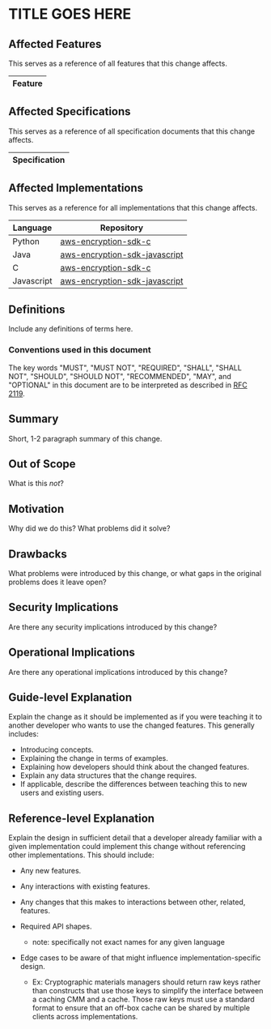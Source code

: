[//]: # "Copyright Amazon.com Inc. or its affiliates. All Rights Reserved."
[//]: # "SPDX-License-Identifier: CC-BY-SA-4.0"

# TITLE GOES HERE

## Affected Features

This serves as a reference of all features that this change affects.

| Feature |
| ------- |


## Affected Specifications

This serves as a reference of all specification documents that this change affects.

| Specification |
| ------------- |


## Affected Implementations

This serves as a reference for all implementations that this change affects.

| Language   | Repository                                                                            |
| ---------- | ------------------------------------------------------------------------------------- |
| Python     | [aws-encryption-sdk-c](https://github.com/aws/aws-encryption-sdk-python)              |
| Java       | [aws-encryption-sdk-javascript](https://github.com/aws/aws-encryption-sdk-java)       |
| C          | [aws-encryption-sdk-c](https://github.com/aws/aws-encryption-sdk-c)                   |
| Javascript | [aws-encryption-sdk-javascript](https://github.com/aws/aws-encryption-sdk-javascript) |

## Definitions

Include any definitions of terms here.

### Conventions used in this document

The key words
"MUST", "MUST NOT", "REQUIRED", "SHALL", "SHALL NOT",
"SHOULD", "SHOULD NOT", "RECOMMENDED", "MAY", and "OPTIONAL"
in this document are to be interpreted as described in
[RFC 2119](https://tools.ietf.org/html/rfc2119).

## Summary

Short, 1-2 paragraph summary of this change.

## Out of Scope

What is this _not_?

## Motivation

Why did we do this? What problems did it solve?

## Drawbacks

What problems were introduced by this change, or what gaps in the original problems does
it leave open?

## Security Implications

Are there any security implications introduced by this change?

## Operational Implications

Are there any operational implications introduced by this change?

## Guide-level Explanation

Explain the change as it should be implemented as if you were teaching it to another developer
who wants to use the changed features. This generally includes:

- Introducing concepts.
- Explaining the change in terms of examples.
- Explaining how developers should think about the changed features.
- Explain any data structures that the change requires.
- If applicable, describe the differences between teaching this to new users and existing users.

## Reference-level Explanation

Explain the design in sufficient detail that a developer
already familiar with a given implementation
could implement this change without referencing other implementations.
This should include:

- Any new features.
- Any interactions with existing features.
- Any changes that this makes to interactions between other, related, features.
- Required API shapes.

    - note: specifically not exact names for any given language

- Edge cases to be aware of that might influence implementation-specific design.

    - Ex: Cryptographic materials managers should return raw keys rather than constructs
      that use those keys to simplify the interface between a caching CMM and a cache. Those
      raw keys must use a standard format to ensure that an off-box cache can be shared by
      multiple clients across implementations.
